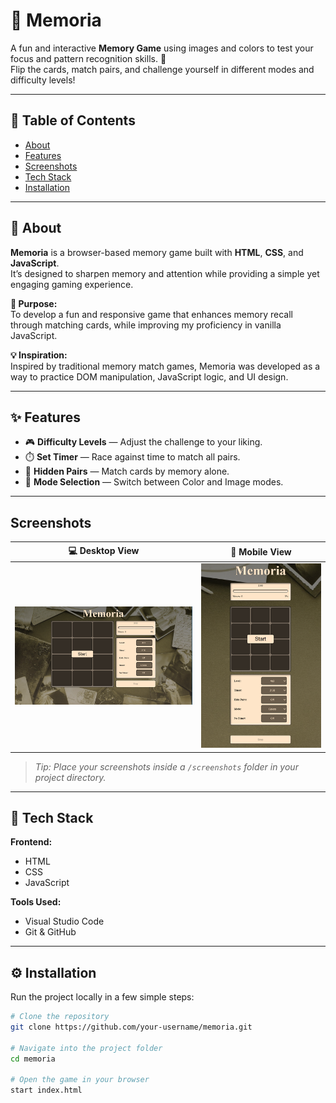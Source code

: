 # 🚀 Memoria  

A fun and interactive **Memory Game** using images and colors to test your focus and pattern recognition skills. 🧠  
Flip the cards, match pairs, and challenge yourself in different modes and difficulty levels!  

---

## 📑 Table of Contents  
- [About](#-about)  
- [Features](#-features)  
- [Screenshots](#-screenshots)  
- [Tech Stack](#-tech-stack)  
- [Installation](#-installation)  

---

## 📘 About  
**Memoria** is a browser-based memory game built with **HTML**, **CSS**, and **JavaScript**.  
It’s designed to sharpen memory and attention while providing a simple yet engaging gaming experience.

**🎯 Purpose:**  
To develop a fun and responsive game that enhances memory recall through matching cards, while improving my proficiency in vanilla JavaScript.

**💡 Inspiration:**  
Inspired by traditional memory match games, Memoria was developed as a way to practice DOM manipulation, JavaScript logic, and UI design.

---

## ✨ Features  
- 🎮 **Difficulty Levels** — Adjust the challenge to your liking.  
- ⏱️ **Set Timer** — Race against time to match all pairs.  
- 🙈 **Hidden Pairs** — Match cards by memory alone.  
- 🎨 **Mode Selection** — Switch between Color and Image modes.
  
---

## Screenshots  

| 💻 Desktop View | 📱 Mobile View |
|:-------------------:|:--------------:|
| ![Desktop Screenshot](screenshots/screenshot1.png) | ![Mobile Screenshot](screenshots/screenshot2.png) |


> _Tip: Place your screenshots inside a `/screenshots` folder in your project directory._

---

## 🧰 Tech Stack  
**Frontend:**  
- HTML  
- CSS  
- JavaScript  

**Tools Used:**  
- Visual Studio Code  
- Git & GitHub  

---

## ⚙️ Installation  
Run the project locally in a few simple steps:

```bash
# Clone the repository
git clone https://github.com/your-username/memoria.git

# Navigate into the project folder
cd memoria

# Open the game in your browser
start index.html

